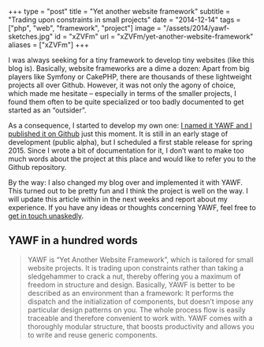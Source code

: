 +++
type = "post"
title = "Yet another website framework"
subtitle = "Trading upon constraints in small projects"
date = "2014-12-14"
tags = ["php", "web", "framework", "project"]
image = "/assets/2014/yawf-sketches.jpg"
id = "xZVFm"
url = "xZVFm/yet-another-website-framework"
aliases = ["xZVFm"]
+++

I was always seeking for a tiny framework to develop tiny websites (like this blog is). Basically, website frameworks are a dime a dozen: Apart from big players like Symfony or CakePHP, there are thousands of these lightweight projects all over Github. However, it was not only the agony of choice, which made me hesitate – especially in terms of the smaller projects, I found them often to be quite specialized or too badly documented to get started as an “outsider”.

As a consequence, I started to develop my own one: [I named it YAWF and I published it on Github](https://github.com/jotaen/yawf) just this moment. It is still in an early stage of development (public alpha), but I scheduled a first stable release for spring 2015. Since I wrote a bit of documentation for it, I don’t want to make too much words about the project at this place and would like to refer you to the Github repository.

By the way: I also changed my blog over and implemented it with YAWF. This turned out to be pretty fun and I think the project is well on the way. I will update this article within in the next weeks and report about my experience. If you have any ideas or thoughts concerning YAWF, feel free to [get in touch unaskedly](/about).

## YAWF in a hundred words

> YAWF is “Yet Another Website Framework”, which is tailored for small website projects. It is trading upon constraints rather than taking a sledgehammer to crack a nut, thereby offering you a maximum of freedom in structure and design. Basically, YAWF is better to be described as an environment than a framework: It performs the dispatch and the initialization of components, but doesn’t impose any particular design patterns on you. The whole process flow is easily traceable and therefore convenient to work with. YAWF comes with a thoroughly modular structure, that boosts productivity and allows you to write and reuse generic components.
